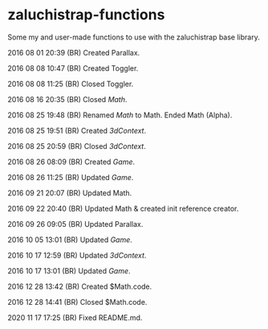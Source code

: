 # zaluchistrap-functions

Some my and user-made functions to use with the zaluchistrap base library. 

2016 08 01 20:39 (BR) Created Parallax. 

2016 08 08 10:47 (BR) Created Toggler. 

2016 08 08 11:25 (BR) Closed Toggler. 

2016 08 16 20:35 (BR) Closed _Math_. 

2016 08 25 19:48 (BR) Renamed _Math_ to Math. Ended Math (Alpha). 

2016 08 25 19:51 (BR) Created _3dContext_. 

2016 08 25 20:59 (BR) Closed _3dContext_. 

2016 08 26 08:09 (BR) Created _Game_. 

2016 08 26 11:25 (BR) Updated _Game_. 

2016 09 21 20:07 (BR) Updated Math. 

2016 09 22 20:40 (BR) Updated Math & created init reference creator. 

2016 09 26 09:05 (BR) Updated Parallax. 

2016 10 05 13:01 (BR) Updated _Game_. 

2016 10 17 12:59 (BR) Updated _3dContext_. 

2016 10 17 13:01 (BR) Updated _Game_. 

2016 12 28 13:42 (BR) Created $Math.code. 

2016 12 28 14:41 (BR) Closed $Math.code. 

2020 11 17 17:25 (BR) Fixed README.md.
